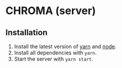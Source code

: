 # CHROMA (server)
## Installation

1. Install the latest version of [yarn](https://yarnpkg.com/) and [node](https://http://nodejs.org//).
2. Install all dependencies with `yarn`.
4. Start the server with `yarn start`.
